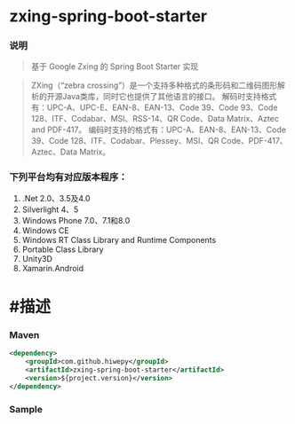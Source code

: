 # zxing-spring-boot-starter

### 说明

 > 基于 Google Zxing 的 Spring Boot Starter 实现

 > ZXing（“zebra crossing”）是一个支持多种格式的条形码和二维码图形解析的开源Java类库，同时它也提供了其他语言的接口。
 > 解码时支持格式有：UPC-A、UPC-E、EAN-8、EAN-13、Code 39、Code 93、Code 128、ITF、Codabar、MSI、RSS-14、QR Code、Data Matrix、Aztec and PDF-417。
 > 编码时支持的格式有：UPC-A、EAN-8、EAN-13、Code 39、Code 128、ITF、Codabar、Plessey、MSI、QR Code、PDF-417、Aztec、Data Matrix。

### 下列平台均有对应版本程序：

1. .Net 2.0、3.5及4.0
1. Silverlight 4、5
1. Windows Phone 7.0、7.1和8.0
1. Windows CE
1. Windows RT Class Library and Runtime Components
1. Portable Class Library
1. Unity3D
1. Xamarin.Android


#描述
======================================================================





### Maven

``` xml
<dependency>
	<groupId>com.github.hiwepy</groupId>
	<artifactId>zxing-spring-boot-starter</artifactId>
	<version>${project.version}</version>
</dependency>
```

### Sample


